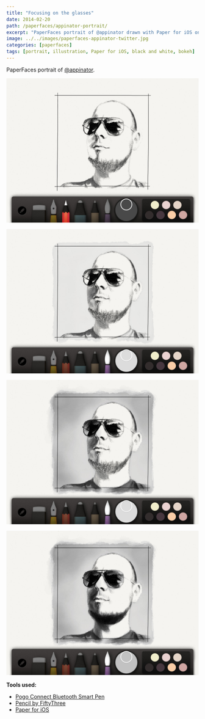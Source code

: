 ```yaml
---
title: "Focusing on the glasses"
date: 2014-02-20
path: /paperfaces/appinator-portrait/
excerpt: "PaperFaces portrait of @appinator drawn with Paper for iOS on an iPad."
image: ../../images/paperfaces-appinator-twitter.jpg
categories: [paperfaces]
tags: [portrait, illustration, Paper for iOS, black and white, bokeh]
---
```


PaperFaces portrait of [@appinator](https://twitter.com/appinator).

![Work in process screenshot](../../images/paperfaces-appinator-process-1-lg.jpg)

![Work in process screenshot](../../images/paperfaces-appinator-process-2-lg.jpg)

![Work in process screenshot](../../images/paperfaces-appinator-process-3-lg.jpg)

![Work in process screenshot](../../images/paperfaces-appinator-process-4-lg.jpg)

**Tools used:**

- [Pogo Connect Bluetooth Smart Pen](https://www.amazon.com/gp/product/B009K448L4/ref=as_li_ss_tl?ie=UTF8&camp=1789&creative=390957&creativeASIN=B009K448L4&linkCode=as2&tag=mademist-20)
- [Pencil by FiftyThree](https://www.amazon.com/FiftyThree-Digital-Stylus-Pencil-iPhone/dp/B01JJBUYR4/ref=as_li_ss_tl?keywords=pencil+53&qid=1550586265&s=gateway&sr=8-3&linkCode=ll1&tag=mademist-20&linkId=0134793cb840affff60f2e45a7f64678&language=en_US)
- [Paper for iOS](https://paper.bywetransfer.com/)
